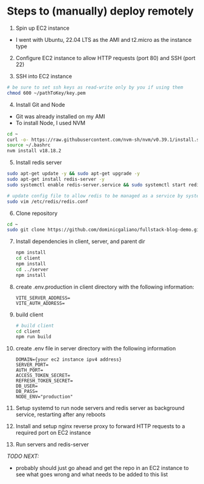 # Steps to (manually) deploy remotely

1. Spin up EC2 instance

- I went with Ubuntu, 22.04 LTS as the AMI and t2.micro as the instance type

2. Configure EC2 instance to allow HTTP requests (port 80) and SSH (port 22)

3. SSH into EC2 instance

```bash
# be sure to set ssh keys as read-write only by you if using them
chmod 600 ~/pathToKey/key.pem
```

4. Install Git and Node

- Git was already installed on my AMI
- To install Node, I used NVM

```bash
cd ~
curl -o- https://raw.githubusercontent.com/nvm-sh/nvm/v0.39.1/install.sh | bash
source ~/.bashrc
nvm install v18.18.2
```

5. Install redis server

```bash
sudo apt-get update -y && sudo apt-get upgrade -y
sudo apt-get install redis-server -y
sudo systemctl enable redis-server.service && sudo systemctl start redis-server.service

# update config file to allow redis to be managed as a service by systemd (more info here: https://www.digitalocean.com/community/tutorials/how-to-install-and-secure-redis-on-ubuntu-22-04)
sudo vim /etc/redis/redis.conf
```

6. Clone repository

```bash
cd ~
sudo git clone https://github.com/dominicgaliano/fullstack-blog-demo.git
```

7. Install dependencies in client, server, and parent dir

   ```bash
   npm install
   cd client
   npm install
   cd ../server
   npm install
   ```

8. create .env.production in client directory with the following information:

   ```
   VITE_SERVER_ADDRESS=
   VITE_AUTH_ADDRESS=
   ```

9. build client

   ```bash
   # build client
   cd client
   npm run build
   ```

10. create .env file in server directory with the following information

    ```
    DOMAIN={your ec2 instance ipv4 address}
    SERVER_PORT=
    AUTH_PORT=
    ACCESS_TOKEN_SECRET=
    REFRESH_TOKEN_SECRET=
    DB_USER=
    DB_PASS=
    NODE_ENV="production"
    ```

11. Setup systemd to run node servers and redis server as background service, restarting after any reboots

12. Install and setup nginx reverse proxy to forward HTTP requests to a required port on EC2 instance

13. Run servers and redis-server

_TODO NEXT:_

- probably should just go ahead and get the repo in an EC2 instance to see what goes wrong and what needs to be added to this list
